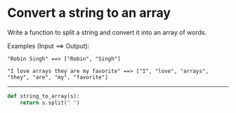 # Convert a string to an array

Write a function to split a string and convert it into an array of words.

Examples (Input ==> Output):
```
"Robin Singh" ==> ["Robin", "Singh"]

"I love arrays they are my favorite" ==> ["I", "love", "arrays", "they", "are", "my", "favorite"]
```

---

```py
def string_to_array(s):
    return s.split(" ")
```

